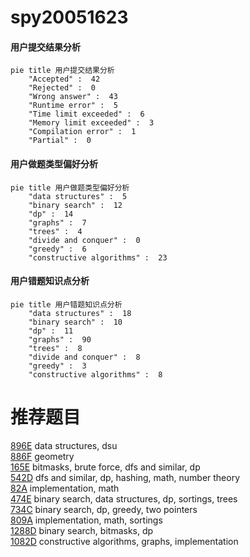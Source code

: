 # spy20051623

<!-- tabs:start -->



#### **用户提交结果分析**

```mermaid
pie title 用户提交结果分析
    "Accepted" :  42
    "Rejected" :  0
    "Wrong answer" :  43
    "Runtime error" :  5
    "Time limit exceeded" :  6
    "Memory limit exceeded" :  3
    "Compilation error" :  1
    "Partial" :  0
```

#### **用户做题类型偏好分析**

```mermaid
pie title 用户做题类型偏好分析
    "data structures" :  5
    "binary search" :  12
    "dp" :  14
    "graphs" :  7
    "trees" :  4
    "divide and conquer" :  0
    "greedy" :  6
    "constructive algorithms" :  23
```
#### **用户错题知识点分析**

```mermaid
pie title 用户错题知识点分析
    "data structures" :  18
    "binary search" :  10
    "dp" :  11
    "graphs" :  90
    "trees" :  8
    "divide and conquer" :  8
    "greedy" :  3
    "constructive algorithms" :  8
```



<!-- tabs:end -->
# 推荐题目
[896E](https://codeforces.com/contest/896/problem/E)		data structures,
                        dsu		  
[886F](https://codeforces.com/contest/886/problem/F)		geometry		  
[165E](https://codeforces.com/contest/165/problem/E)		bitmasks,
                        brute force,
                        dfs and similar,
                        dp		  
[542D](https://codeforces.com/contest/542/problem/D)		dfs and similar,
                        dp,
                        hashing,
                        math,
                        number theory		  
[82A](https://codeforces.com/contest/82/problem/A)		implementation,
                        math		  
[474E](https://codeforces.com/contest/474/problem/E)		binary search,
                        data structures,
                        dp,
                        sortings,
                        trees		  
[734C](https://codeforces.com/contest/734/problem/C)		binary search,
                        dp,
                        greedy,
                        two pointers		  
[809A](https://codeforces.com/contest/809/problem/A)		implementation,
                        math,
                        sortings		  
[1288D](https://codeforces.com/contest/1288/problem/D)		binary search,
                        bitmasks,
                        dp		  
[1082D](https://codeforces.com/contest/1082/problem/D)		constructive algorithms,
                        graphs,
                        implementation		  
